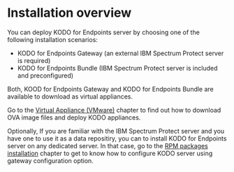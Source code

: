 # Installation overview

You can deploy KODO for Endpoints server by choosing one of the following installation scenarios:

* KODO for Endpoints Gateway \(an external IBM Spectrum Protect server is required\)
* KODO for Endpoints Bundle \(IBM Spectrum Protect server is included and preconfigured\)

Both, KOOD for Endpoints Gateway  and KODO for Endpoints Bundle are available to download as virtual appliances. 

Go to the [Virtual Appliance \(VMware\)](ova-deployment/) chapter to find out how to download OVA image files and deploy KODO appliances.

Optionally, If you are familiar with the IBM Spectrum Protect server and you have one to use it as a data repositiry, you can to install KODO for Endpoints server on any dedicated server. In that case,  go to the [RPM packages installation](installation-with-rpm-packages/) chapter to get to know how to configure KODO server using gateway configuration option. 

